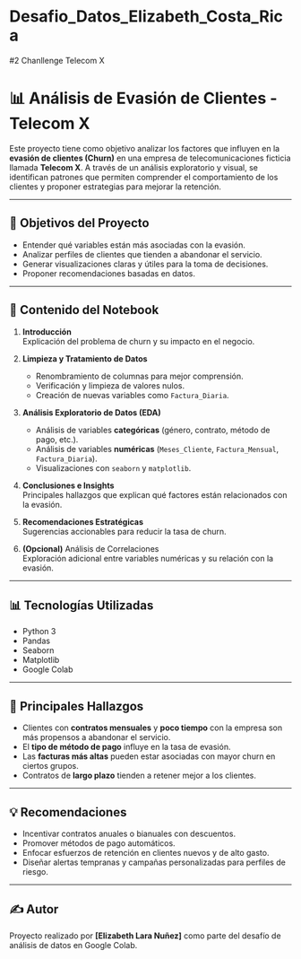 # Desafio_Datos_Elizabeth_Costa_Rica
#2 Chanllenge Telecom X 
# 📊 Análisis de Evasión de Clientes - Telecom X

Este proyecto tiene como objetivo analizar los factores que influyen en la **evasión de clientes (Churn)** en una empresa de telecomunicaciones ficticia llamada **Telecom X**. A través de un análisis exploratorio y visual, se identifican patrones que permiten comprender el comportamiento de los clientes y proponer estrategias para mejorar la retención.

---

## 🚀 Objetivos del Proyecto

- Entender qué variables están más asociadas con la evasión.
- Analizar perfiles de clientes que tienden a abandonar el servicio.
- Generar visualizaciones claras y útiles para la toma de decisiones.
- Proponer recomendaciones basadas en datos.

---

## 📁 Contenido del Notebook

1. **Introducción**  
   Explicación del problema de churn y su impacto en el negocio.

2. **Limpieza y Tratamiento de Datos**  
   - Renombramiento de columnas para mejor comprensión.  
   - Verificación y limpieza de valores nulos.  
   - Creación de nuevas variables como `Factura_Diaria`.

3. **Análisis Exploratorio de Datos (EDA)**  
   - Análisis de variables **categóricas** (género, contrato, método de pago, etc.).  
   - Análisis de variables **numéricas** (`Meses_Cliente`, `Factura_Mensual`, `Factura_Diaria`).  
   - Visualizaciones con `seaborn` y `matplotlib`.

4. **Conclusiones e Insights**  
   Principales hallazgos que explican qué factores están relacionados con la evasión.

5. **Recomendaciones Estratégicas**  
   Sugerencias accionables para reducir la tasa de churn.

6. **(Opcional)** Análisis de Correlaciones  
   Exploración adicional entre variables numéricas y su relación con la evasión.

---

## 📊 Tecnologías Utilizadas

- Python 3
- Pandas
- Seaborn
- Matplotlib
- Google Colab

---

## 📌 Principales Hallazgos

- Clientes con **contratos mensuales** y **poco tiempo** con la empresa son más propensos a abandonar el servicio.
- El **tipo de método de pago** influye en la tasa de evasión.
- Las **facturas más altas** pueden estar asociadas con mayor churn en ciertos grupos.
- Contratos de **largo plazo** tienden a retener mejor a los clientes.

---

## 💡 Recomendaciones

- Incentivar contratos anuales o bianuales con descuentos.
- Promover métodos de pago automáticos.
- Enfocar esfuerzos de retención en clientes nuevos y de alto gasto.
- Diseñar alertas tempranas y campañas personalizadas para perfiles de riesgo.

---

## ✍️ Autor

Proyecto realizado por **[Elizabeth Lara Nuñez]** como parte del desafío de análisis de datos en Google Colab.  




